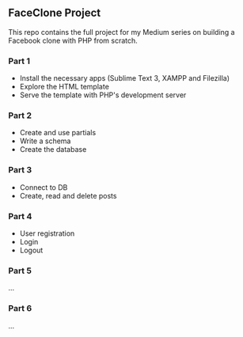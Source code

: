 ## FaceClone Project
This repo contains the full project for my Medium series on building a Facebook clone with PHP from scratch.

### Part 1
* Install the necessary apps (Sublime Text 3, XAMPP and Filezilla)
* Explore the HTML template
* Serve the template with PHP's development server

### Part 2
* Create and use partials
* Write a schema
* Create the database

### Part 3
* Connect to DB
* Create, read and delete posts

### Part 4
* User registration
* Login
* Logout

### Part 5
...

### Part 6
...